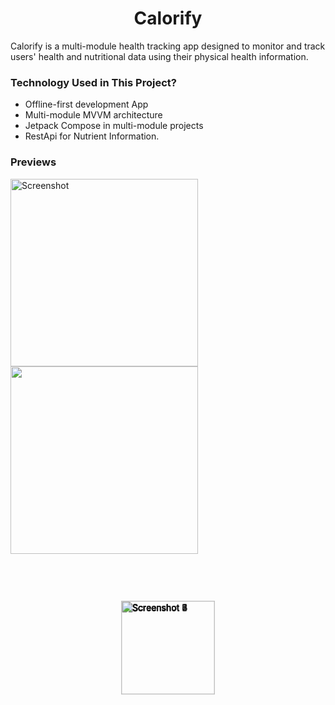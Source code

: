 <div style="text-align: center;">
  <h1>Calorify</h1>
</div>

Calorify is a multi-module health tracking app designed to monitor and track users' health and nutritional data using their physical health information.  

### Technology Used in This Project?
- Offline-first development App
- Multi-module MVVM architecture
- Jetpack Compose in multi-module projects
- RestApi for Nutrient Information.

### Previews

<img src="https://github.com/user-attachments/assets/03c12b51-6765-4439-bf34-60718973eb73" alt="Screenshot" width="300" />
<img src = "https://github.com/user-attachments/assets/dccddf66-565c-4091-84e2-0562615a88b1" alt "Screenshot" width = "300" />

<div style="display: flex; justify-content: center; align-items: center; height: 300px; overflow: hidden; position: relative;">
  <img src="https://github.com/user-attachments/assets/6526a760-f8d3-4f34-baf1-7d48f68666e6" alt="Screenshot 1" style="width: 150px; position: absolute; animation: slideshow 14s infinite;" />
  <img src="https://github.com/user-attachments/assets/65421d74-467a-4b3f-b2d3-5b7164fdd1fa" alt="Screenshot 2" style="width: 150px; position: absolute; animation: slideshow 14s infinite 2s;" />
  <img src="https://github.com/user-attachments/assets/a8a0b3db-c879-4b3b-a5fe-96b89004ee3e" alt="Screenshot 3" style="width: 150px; position: absolute; animation: slideshow 14s infinite 4s;" />
  <img src="https://github.com/user-attachments/assets/14ca317b-c66d-4b42-bb42-2315b12cbe71" alt="Screenshot 4" style="width: 150px; position: absolute; animation: slideshow 14s infinite 6s;" />
  <img src="https://github.com/user-attachments/assets/8c167937-df6d-4414-a427-1f34d29d0946" alt="Screenshot 5" style="width: 150px; position: absolute; animation: slideshow 14s infinite 8s;" />
  <img src="https://github.com/user-attachments/assets/09afd023-29fc-43ba-abcf-a5f8fdbd23fe" alt="Screenshot 6" style="width: 150px; position: absolute; animation: slideshow 14s infinite 10s;" />
  <img src="https://github.com/user-attachments/assets/c4ff9a91-66f4-49aa-aa7b-16d581922d18" alt="Screenshot 7" style="width: 150px; position: absolute; animation: slideshow 14s infinite 12s;" />
</div>

<style>
@keyframes slideshow {
  0% { opacity: 0; transform: scale(1); }
  12.5% { opacity: 1; transform: scale(1.1); }
  25% { opacity: 0; transform: scale(1); }
  100% { opacity: 0; }
}
</style>









